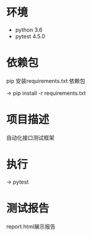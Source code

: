 # 环境
- python 3.6
- pytest 4.5.0

# 依赖包
pip 安装requirements.txt 依赖包

-> pip install -r requirements.txt

# 项目描述
自动化接口测试框架

# 执行

-> pytest

# 测试报告

report.html展示报告
